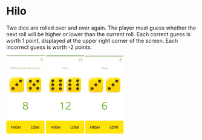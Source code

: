 # Hilo
Two dice are rolled over and over again. 
The player must guess whether the next roll will be higher or lower than the current roll. 
Each correct guess is worth 1 point, displayed at the upper right corner of the screen.
Each incorrect guess is worth -2 points.

<img src="https://github.com/daniel-sm-yu/Hilo/blob/master/README/HiloInitial.jpg" width="20%">
<img src="https://github.com/daniel-sm-yu/Hilo/blob/master/README/HiloCorrect.jpg" width="20%">
<img src="https://github.com/daniel-sm-yu/Hilo/blob/master/README/HiloWrong.jpg" width="20%">
